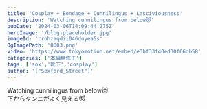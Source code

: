 ```yaml
---
title: 'Cosplay + Bondage + Cunnilingus + Lasciviousness'
description: 'Watching cunnilingus from below😻'
pubDate: '2024-03-06T14:09:44.275Z'
heroImage: '/blog-placeholder.jpg'
imageId: 'crohzaqdii046duyea5s'
OgImagePath: '0003.png'
video: 'https://www.tokyomotion.net/embed/e3bf33f40ed30f66db58'
categories: ['本編無修正']
tags: ['sox','靴下','cosplay']
author: '["Sexford_Street"]'
---
```


Watching cunnilingus from below😻<br>
下からクンニがよく見える😻




